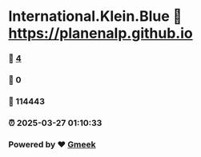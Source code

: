 # International.Klein.Blue :link: https://planenalp.github.io 
### :page_facing_up: [4](https://planenalp.github.io/tag.html) 
### :speech_balloon: 0 
### :hibiscus: 114443 
### :alarm_clock: 2025-03-27 01:10:33 
### Powered by :heart: [Gmeek](https://github.com/Meekdai/Gmeek)
